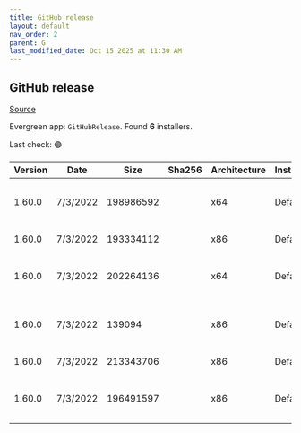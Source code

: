```yaml
---
title: GitHub release
layout: default
nav_order: 2
parent: G
last_modified_date: Oct 15 2025 at 11:30 AM
---
```


## GitHub release

[Source](https://github.com/)

Evergreen app: `GitHubRelease`. Found **6** installers.

Last check: 🟢

| Version | Date     | Size      | Sha256 | Architecture | InstallerType | Type | URI                                                                                                                                                        |
| ------- | -------- | --------- | ------ | ------------ | ------------- | ---- | ---------------------------------------------------------------------------------------------------------------------------------------------------------- |
| 1.60.0  | 7/3/2022 | 198986592 |        | x64          | Default       | exe  | [https://github.com/atom/atom/releases/download/v1.60.0/AtomSetup-x64.exe](https://github.com/atom/atom/releases/download/v1.60.0/AtomSetup-x64.exe)       |
| 1.60.0  | 7/3/2022 | 193334112 |        | x86          | Default       | exe  | [https://github.com/atom/atom/releases/download/v1.60.0/AtomSetup.exe](https://github.com/atom/atom/releases/download/v1.60.0/AtomSetup.exe)               |
| 1.60.0  | 7/3/2022 | 202264136 |        | x64          | Default       | zip  | [https://github.com/atom/atom/releases/download/v1.60.0/atom-x64-windows.zip](https://github.com/atom/atom/releases/download/v1.60.0/atom-x64-windows.zip) |
| 1.60.0  | 7/3/2022 | 139094    |        | x86          | Default       | zip  | [https://github.com/atom/atom/releases/download/v1.60.0/atom-mac-symbols.zip](https://github.com/atom/atom/releases/download/v1.60.0/atom-mac-symbols.zip) |
| 1.60.0  | 7/3/2022 | 213343706 |        | x86          | Default       | zip  | [https://github.com/atom/atom/releases/download/v1.60.0/atom-mac.zip](https://github.com/atom/atom/releases/download/v1.60.0/atom-mac.zip)                 |
| 1.60.0  | 7/3/2022 | 196491597 |        | x86          | Default       | zip  | [https://github.com/atom/atom/releases/download/v1.60.0/atom-windows.zip](https://github.com/atom/atom/releases/download/v1.60.0/atom-windows.zip)         |
